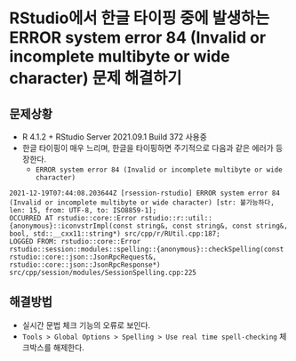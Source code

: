 # RStudio에서 한글 타이핑 중에 발생하는 ERROR system error 84 (Invalid or incomplete multibyte or wide character) 문제 해결하기

## 문제상황

- R 4.1.2 + RStudio Server 2021.09.1 Build 372 사용중
- 한글 타이핑이 매우 느리며, 한글을 타이핑하면 주기적으로 다음과 같은 에러가 등장한다.
    - `ERROR system error 84 (Invalid or incomplete multibyte or wide character)`

```
2021-12-19T07:44:08.203644Z [rsession-rstudio] ERROR system error 84 (Invalid or incomplete multibyte or wide character) [str: 불가능하다, len: 15, from: UTF-8, to: ISO8859-1]; 
OCCURRED AT rstudio::core::Error rstudio::r::util::{anonymous}::iconvstrImpl(const string&, const string&, const string&, bool, std::__cxx11::string*) src/cpp/r/RUtil.cpp:187; 
LOGGED FROM: rstudio::core::Error rstudio::session::modules::spelling::{anonymous}::checkSpelling(const rstudio::core::json::JsonRpcRequest&, rstudio::core::json::JsonRpcResponse*) src/cpp/session/modules/SessionSpelling.cpp:225
```

## 해결방법

- 실시간 문법 체크 기능의 오류로 보인다.
- `Tools > Global Options > Spelling > Use real time spell-checking` 체크박스를 해제한다.
